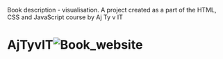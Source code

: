 Book description - visualisation. A project created as a part of the HTML, CSS and JavaScript course by Aj Ty v IT


# AjTyvIT![Book_website](https://user-images.githubusercontent.com/98667082/201676681-e6b6f282-2f85-4238-82a5-558ec7472453.png)
